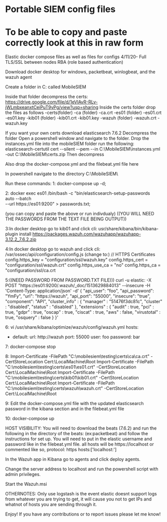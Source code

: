 # Portable SIEM config files
# To be able to copy and paste correctly look at this in raw form
Elastic docker compose files as well as files for configs
4/11/20- Full TLS/SSL between nodes RBA (role based authentication) 

 Download docker desktop for windows, packetbeat, winlogbeat, and the wazuh agent
 
 Create a folder in C: called MobileSIEM
 
 Inside that folder decompress the certs:
 https://drive.google.com/file/d/1eVlAvR-RLv-jWLmbxeanxtCeiPuT9yPg/view?usp=sharing
 Inside the certs folder drop the files as follows
	-certs(folder)
	  -ca (folder)
	     -ca.crt
	  -es01 (folder)
         -es01.crt	
         -es01.key
	  -kib01 (folder)
         -kib01.crt
         -kib01.key
      -wazuh (folder)
         -wazuh.crt
         -wazuh.key	
        
If you want your own certs download elasticsearch 7.6.2 
Decompress the folder
Open a powershell window and navigate to the folder. 
Drop the instances.yml file into the mobileSIEM folder
run the following:
elasticsearch-certutil cert --silent --pem --in C:\MobileSIEM\instances.yml -out C:\MobileSIEM\certs.zip
Then decompress



Also drop the docker-compose.yml and the filebeat.yml file here

In powershell navigate to the directory C:\MobileSIEM\

Run these commands:
1:
docker-compose up -d;

2:
docker exec es01 /bin/bash -c "bin/elasticsearch-setup-passwords \
auto --batch \
--url https://es01:9200" > passwords.txt;

(you can copy and paste the above or run indivdualy)
((YOU WILL NEED THE PASSWORDS FROM THE TEXT FILE BEING OUTPUT))

3:In docker desktop go to kib01 and click cli:
usr/share/kibana/bin/kibana-plugin install https://packages.wazuh.com/wazuhapp/wazuhapp-3.12.2_7.6.2.zip

4:In docker desktop go to wazuh and click cli:
/var/ossec/api/configuration/config.js
(change to:)
// HTTPS Certificates
config.https_key = "configuration/ssl/wazuh.key"
config.https_cert = "configuration/ssl/wazuh.crt"
config.https_use_ca = "no"
config.https_ca = "configuration/ssl/ca.crt

5:((NEED PASSWORD FROM PASSWORD.TXT FILE)))
curl -u elastic:<password from text file> -X POST "https://es01:9200/.wazuh/_doc/1513629884013" --insecure -H 'Content-Type: application/json' -d'
{
  "api_user": "foo",
  "api_password": "YmFy",
  "url": "https://wazuh",
  "api_port": "55000",
  "insecure": "true",
  "component": "API",
  "cluster_info" : {
    "manager" : "51476f3dc81c",
    "cluster" : "disabled",
    "status" : "disabled"
  },
  "extensions" : {
    "audit" : true,
    "pci" : true,
    "gdpr" : true,
    "oscap" : true,
    "ciscat" : true,
    "aws" : false,
    "virustotal" : true,
    "osquery" : false
  }
}'

6:
vi /usr/share/kibana/optimize/wazuh/config/wazuh.yml
hosts:
  - default:
     url: http://wazuh
     port: 55000
     user: foo
     password: bar
     
7:
docker-compose stop

8:
Import-Certificate -FilePath "C:\mobilesiem\testing\certs\ca\ca.crt" -CertStoreLocation Cert:\LocalMachine\Root
Import-Certificate -FilePath "C:\mobilesiem\testing\certs\es01\es01.crt" -CertStoreLocation Cert:\LocalMachine\Root
Import-Certificate -FilePath "C:\mobilesiem\testing\certs\kib01\kib01.crt" -CertStoreLocation Cert:\LocalMachine\Root
Import-Certificate -FilePath "C:\mobilesiem\testing\certs\wazuh\wazuh.crt" -CertStoreLocation Cert:\LocalMachine\Root

9:
Edit the docker-compose.yml file with the updated elasticsearch password in the kibana section and in the filebeat.yml file

10:
docker-compose up



HOST VISIBILITY:
You will need to download the beats (7.6.2) and run the following in the directory of the beats: (ex:packetbeat) and follow the instructions for set up. You will need to put in the elastic username and password like in the filebeat.yml file. 
all hosts will be https://localhost or commented like so, protocol: https    hosts:['localhost:']

In the Wazuh app in Kibana go to agents and click deploy agents.

Change the server address to localhost and run the powershell script with admin privileges.

Start the Wazuh.msi 



OTHERNOTES:
Only use logstash is the event elastic doesnt support logs from whatever you are trying to get, it will cause you not to get IPs and whatnot of hosts you are sending through it.

Enjoy! If you have any contributions or to report issues please let me know!
